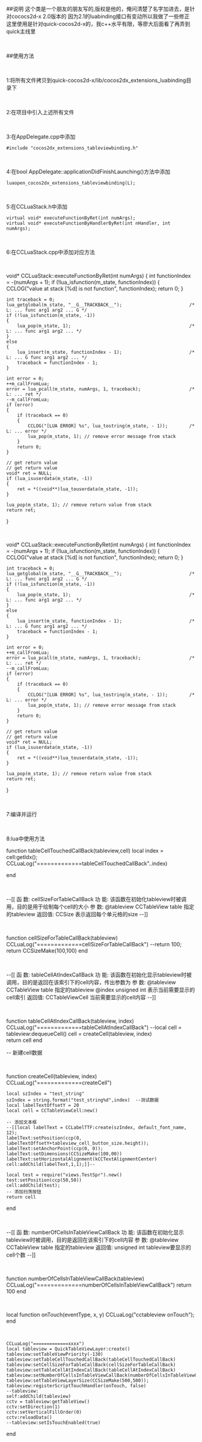 ##说明
这个类是一个朋友的朋友写的,版权是他的，俺问清楚了名字加进去，是针对cococs2d-x 2.0版本的 因为2.1的luabinding接口有变动所以我做了一些修正<br/>
这里使用是针对quick-cocos2d-x的，我c++水平有限，等廖大后面看了再弄到quick主线里

<br/>

##使用方法

<br />

1:将所有文件拷贝到quick-cocos2d-x/lib/cocos2dx_extensions_luabinding目录下

<br />

2:在项目中引入上述所有文件

<br />

3:在AppDelegate.cpp中添加
<br />

	#include "cocos2dx_extensions_tableviewbinding.h"

<br />

4:在bool AppDelegate::applicationDidFinishLaunching()方法中添加
<br />

	luaopen_cocos2dx_extensions_tableviewbinding(L);

<br />

5:在CCLuaStack.h中添加
<br />

    virtual void* executeFunctionByRet(int numArgs);
    virtual void* executeFunctionByHandlerByRet(int nHandler, int numArgs);

<br />

6:在CCLuaStack.cpp中添加对应方法

<br />

void* CCLuaStack::executeFunctionByRet(int numArgs)
{
    int functionIndex = -(numArgs + 1);
    if (!lua_isfunction(m_state, functionIndex))
    {
        CCLOG("value at stack [%d] is not function", functionIndex);
        return 0;
    }
    
    int traceback = 0;
    lua_getglobal(m_state, "__G__TRACKBACK__");                         /* L: ... func arg1 arg2 ... G */
    if (!lua_isfunction(m_state, -1))
    {
        lua_pop(m_state, 1);                                            /* L: ... func arg1 arg2 ... */
    }
    else
    {
        lua_insert(m_state, functionIndex - 1);                         /* L: ... G func arg1 arg2 ... */
        traceback = functionIndex - 1;
    }
    
    int error = 0;
    ++m_callFromLua;
    error = lua_pcall(m_state, numArgs, 1, traceback);                  /* L: ... ret */
    --m_callFromLua;
    if (error)
    {
        if (traceback == 0)
        {
            CCLOG("[LUA ERROR] %s", lua_tostring(m_state, - 1));        /* L: ... error */
            lua_pop(m_state, 1); // remove error message from stack
        }
        return 0;
    }
    
    // get return value
    // get return value
    void* ret = NULL;
    if (lua_isuserdata(m_state, -1))
    {
        ret = *((void**)lua_touserdata(m_state, -1));
    }
    
    lua_pop(m_state, 1); // remove return value from stack
    return ret;
}


<br />


void* CCLuaStack::executeFunctionByRet(int numArgs)
{
    int functionIndex = -(numArgs + 1);
    if (!lua_isfunction(m_state, functionIndex))
    {
        CCLOG("value at stack [%d] is not function", functionIndex);
        return 0;
    }
    
    int traceback = 0;
    lua_getglobal(m_state, "__G__TRACKBACK__");                         /* L: ... func arg1 arg2 ... G */
    if (!lua_isfunction(m_state, -1))
    {
        lua_pop(m_state, 1);                                            /* L: ... func arg1 arg2 ... */
    }
    else
    {
        lua_insert(m_state, functionIndex - 1);                         /* L: ... G func arg1 arg2 ... */
        traceback = functionIndex - 1;
    }
    
    int error = 0;
    ++m_callFromLua;
    error = lua_pcall(m_state, numArgs, 1, traceback);                  /* L: ... ret */
    --m_callFromLua;
    if (error)
    {
        if (traceback == 0)
        {
            CCLOG("[LUA ERROR] %s", lua_tostring(m_state, - 1));        /* L: ... error */
            lua_pop(m_state, 1); // remove error message from stack
        }
        return 0;
    }
    
    // get return value
    // get return value
    void* ret = NULL;
    if (lua_isuserdata(m_state, -1))
    {
        ret = *((void**)lua_touserdata(m_state, -1));
    }
    
    lua_pop(m_state, 1); // remove return value from stack
    return ret;
}


<br />

7:编译并运行
	
<br />

8:lua中使用方法




function tableCellTouchedCallBack(tableview,cell)
    local index = cell:getIdx();
	CCLuaLog("=============tableCellTouchedCallBack"..index)
	
end

<br />

--[[
函  数: cellSizeForTableCallBack
功  能: 该函数在初始化tableview时被调用，目的是用于绘制每个cell的大小
参  数: @tableview CCTableView table	指定的tableview
返回值: CCSize							表示返回每个单元格的size
--]]

<br />

function cellSizeForTableCallBack(tableview)
	CCLuaLog("=============cellSizeForTableCallBack")
    --return 100;
	return CCSizeMake(100,100)
end

<br />

--[[
函  数: tableCellAtIndexCallBack
功  能: 该函数在初始化显示tableview时被调用，目的是返回在该索引下的cell内容，传出参数为
参  数: @tableview CCTableView table	指定的tableview
		@index unsigned int				表示当前需要显示的cell索引
返回值: CCTableViewCell					当前需要显示的cell内容
--]]

<br />

function tableCellAtIndexCallBack(tableview, index)
	CCLuaLog("=============tableCellAtIndexCallBack")
	--local cell = tableview:dequeueCell()
    cell = createCell(tableview, index)		
	return cell
end

-- 新建cell数据

<br />

function createCell(tableview, index)
	CCLuaLog("=============createCell")

	local szIndex = "test_string" 
	szIndex = string.format("test_string%d",index)	--测试数据
	local labelTextOffsetY = 20
	local cell = CCTableViewCell:new()

	-- 添加文本框
	--[[local labelText = CCLabelTTF:create(szIndex, default_font_name, 12);
	labelText:setPosition(ccp(0, labelTextOffsetY+tableview_cell_button_size.height));
	labelText:setAnchorPoint(ccp(0, 0));
	labelText:setDimensions(CCSizeMake(100,00))
	labelText:setHorizontalAlignment(kCCTextAlignmentCenter)
	cell:addChild(labelText,1,1);]]--
    
    local test = require("views.TestSpr").new()
    test:setPosition(ccp(50,50))
	cell:addChild(test);
	-- 添加扫荡按钮
	return cell
end

<br />

--[[
函  数: numberOfCellsInTableViewCallBack
功  能: 该函数在初始化显示tableview时被调用，目的是返回在该索引下的cell内容
参  数: @tableview CCTableView table	指定的tableview
返回值: unsigned int			tableview要显示的cell个数
--]]

<br />

function numberOfCellsInTableViewCallBack(tableview)	
	CCLuaLog("=============numberOfCellsInTableViewCallBack")
	return 100
end

<br />

local function onTouch(eventType, x, y)
    CCLuaLog("cctableview onTouch");
end

<br />

	CCLuaLog("=============xxxx")
	local tableview = QuickTableViewLayer:create()
	tableview:setTableViewPriority(-130)
	tableview:setTableCellTouchedCallBack(tableCellTouchedCallBack)
	tableview:setCellSizeForTableCallBack(cellSizeForTableCallBack)
	tableview:setTableCellAtIndexCallBack(tableCellAtIndexCallBack)
	tableview:setNumberOfCellsInTableViewCallBack(numberOfCellsInTableViewCallBack)
    tableview:setTableViewLayerSize(CCSizeMake(500,500));
    tableview:registerScriptTouchHandler(onTouch, false)
    --tableview:
    self:addChild(tableview)
    cctv = tableview:getTableView()
   	cctv:setDirection(1)
	cctv:setVerticalFillOrder(0)
	cctv:reloadData()
    --tableview:setIsTouchEnabled(true)  
end

